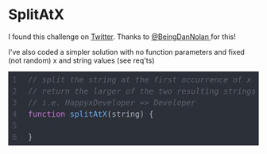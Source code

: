 # SplitAtX

I found this challenge on [Twitter](https://twitter.com/BeingDanNolan/status/1179837518193266693). Thanks to [@BeingDanNolan
](https://twitter.com/BeingDanNolan) for this!

I've also coded a simpler solution with no function parameters and fixed (not random) x and string values (see req'ts)

![](2019-10-06-12-38-42.png)
